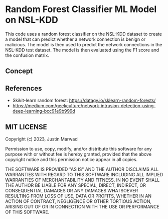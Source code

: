 # Random Forest Classifier ML Model on NSL-KDD # 

This code uses a random forest classifier on the NSL-KDD dataset to create a model that can predict whether a network connection is benign or malicious. The model is then used to predict the network connections in the NSL-KDD test dataset. The model is then evaluated using the F1 score and the confusion matrix.

## Concept 


## References 

- Skikit-learn random forest: https://datagy.io/sklearn-random-forests/
- https://medium.com/geekculture/network-intrusion-detection-using-deep-learning-bcc91e9b999d


## MIT LICENSE

Copyright (c) 2023, Justin Marwad

Permission to use, copy, modify, and/or distribute this software for any purpose with or without fee is hereby granted, provided that the above copyright notice and this permission notice appear in all copies.

THE SOFTWARE IS PROVIDED "AS IS" AND THE AUTHOR DISCLAIMS ALL WARRANTIES WITH REGARD TO THIS SOFTWARE INCLUDING ALL IMPLIED WARRANTIES OF MERCHANTABILITY AND FITNESS. IN NO EVENT SHALL THE AUTHOR BE LIABLE FOR ANY SPECIAL, DIRECT, INDIRECT, OR CONSEQUENTIAL DAMAGES OR ANY DAMAGES WHATSOEVER RESULTING FROM LOSS OF USE, DATA OR PROFITS, WHETHER IN AN ACTION OF CONTRACT, NEGLIGENCE OR OTHER TORTIOUS ACTION, ARISING OUT OF OR IN CONNECTION WITH THE USE OR PERFORMANCE OF THIS SOFTWARE.

